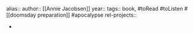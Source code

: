 alias::
author:: [[Annie Jacobsen]]
year::
tags:: book, #toRead #toListen #[[doomsday preparation]] #apocalypse
rel-projects::


-
